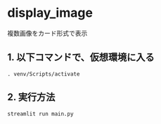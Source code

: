 # display_image
複数画像をカード形式で表示

## 1. 以下コマンドで、仮想環境に入る
```
. venv/Scripts/activate
```

## 2. 実行方法
```
streamlit run main.py
```
